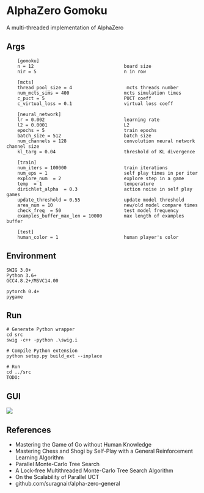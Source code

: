 # AlphaZero Gomoku
A multi-threaded implementation of AlphaZero

## Args
```
    [gomoku]
    n = 12                                 board size
    nir = 5                                n in row

    [mcts]
    thread_pool_size = 4                    mcts threads number
    num_mcts_sims = 400                    mcts simulation times
    c_puct = 5                             PUCT coeff
    c_virtual_loss = 0.1                   virtual loss coeff

    [neural_network]
    lr = 0.002                             learning rate
    l2 = 0.0001                            L2
    epochs = 5                             train epochs
    batch_size = 512                       batch size
    num_channels = 128                     convolution neural network channel size
    kl_targ = 0.04                         threshold of KL divergence

    [train]
    num_iters = 100000                     train iterations
    num_eps = 1                            self play times in per iter
    explore_num  = 2                       explore step in a game
    temp  = 1                              temperature
    dirichlet_alpha  = 0.3                 action noise in self play games
    update_threshold = 0.55                update model threshold
    area_num = 10                          new/old model compare times
    check_freq  = 50                       test model frequency
    examples_buffer_max_len = 10000        max length of examples buffer

    [test]
    human_color = 1                        human player's color
```

## Environment
```
SWIG 3.0+
Python 3.6+
GCC4.8.2+/MSVC14.00

pytorch 0.4+
pygame
```

## Run
```
# Generate Python wrapper
cd src
swig -c++ -python .\swig.i

# Compile Python extension
python setup.py build_ext --inplace

# Run
cd ../src
TODO:

```

## GUI
![](https://github.com/hijkzzz/alpha-zero-gomoku/blob/master/assets/gomoku_gui.png)


## References
* Mastering the Game of Go without Human Knowledge
* Mastering Chess and Shogi by Self-Play with a General Reinforcement Learning Algorithm
* Parallel Monte-Carlo Tree Search
* A Lock-free Multithreaded Monte-Carlo Tree Search Algorithm
* On the Scalability of Parallel UCT
* github.com/suragnair/alpha-zero-general
